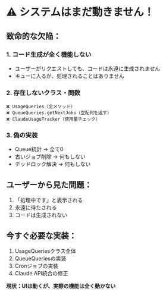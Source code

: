 # ⚠️ システムはまだ動きません！

## 致命的な欠陥：

### 1. コード生成が全く機能しない
- ユーザーがリクエストしても、コードは永遠に生成されません
- キューに入るが、処理されることはありません

### 2. 存在しないクラス・関数
```
❌ UsageQueries（全メソッド）
❌ QueueQueries.getNextJobs（空配列を返す）
❌ ClaudeUsageTracker（使用量チェック）
```

### 3. 偽の実装
- Queue統計 → 全て0
- 古いジョブ削除 → 何もしない
- デッドロック解決 → 何もしない

## ユーザーから見た問題：
1. 「処理中です」と表示される
2. 永遠に待たされる
3. コードは生成されない

## 今すぐ必要な実装：
1. UsageQueriesクラス全体
2. QueueQueriesの実装
3. Cronジョブの実装
4. Claude API統合の修正

**現状：UIは動くが、実際の機能は全く動かない**